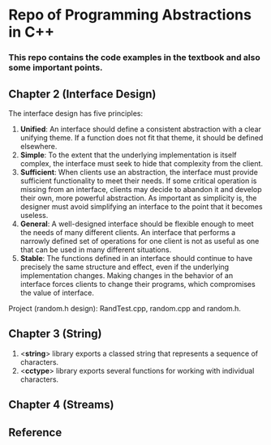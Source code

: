 # Repo of Programming Abstractions in C++
### This repo contains the code examples in the textbook and also some important points.
## Chapter 2 (Interface Design)
The interface design has five principles:
1. __Unified__: An interface should define a consistent abstraction with a clear unifying
theme. If a function does not fit that theme, it should be defined elsewhere.
2. __Simple__: To the extent that the underlying implementation is itself complex, the interface
must seek to hide that complexity from the client.
3. __Sufficient__: When clients use an abstraction, the interface must provide sufficient functionality
to meet their needs. If some critical operation is missing from an interface, clients may decide to abandon
it and develop their own, more powerful abstraction. As important as simplicity is, the designer must
avoid simplifying an interface to the point that it becomes useless.
4. __General__: A well-designed interface should be flexible enough to meet the needs of many different
clients. An interface that performs a narrowly defined set of operations for one client is
not as useful as one that can be used in many different situations.
5. __Stable__: The functions defined in an interface should continue to have precisely the same
structure and effect, even if the underlying implementation changes. Making changes in the
behavior of an interface forces clients to change their programs, which compromises the
value of interface.

Project (random.h design): RandTest.cpp, random.cpp and random.h.

## Chapter 3 (String)
1. <__string__> library exports a classed string that represents a sequence of 
characters.
2. <__cctype__> library exports several functions for working with individual 
characters.
## Chapter 4 (Streams)




## Reference